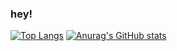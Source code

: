 ### hey!
[![Top Langs](https://github-readme-stats.vercel.app/api/top-langs/?username=BlackTulipLatte)](https://github.com/anuraghazra/github-readme-stats)
[![Anurag's GitHub stats](https://github-readme-stats.vercel.app/api?username=BlackTulipLatte)](https://github.com/anuraghazra/github-readme-stats)

